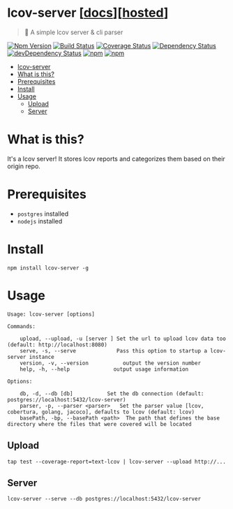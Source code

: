 # lcov-server [[docs](https://gabrielcsapo.github.io/lcov-server)][[hosted](https://lcov-server.gabrielcsapo.com)]

> 🎯 A simple lcov server & cli parser

[![Npm Version](https://img.shields.io/npm/v/lcov-server.svg)](https://www.npmjs.com/package/lcov-server)
[![Build Status](https://travis-ci.org/gabrielcsapo/lcov-server.svg?branch=master)](https://travis-ci.org/gabrielcsapo/lcov-server)
[![Coverage Status](https://lcov-server.gabrielcsapo.com/badge/github/gabrielcsapo/lcov-server.svg)](https://lcov-server.gabrielcsapo.com/coverage/github/gabrielcsapo/lcov-server)
[![Dependency Status](https://starbuck.gabrielcsapo.com/badge/github/gabrielcsapo/lcov-server/status.svg)](https://starbuck.gabrielcsapo.com/github/gabrielcsapo/lcov-server)
[![devDependency Status](https://starbuck.gabrielcsapo.com/badge/github/gabrielcsapo/lcov-server/dev-status.svg)](https://starbuck.gabrielcsapo.com/github/gabrielcsapo/lcov-server#info=devDependencies)
[![npm](https://img.shields.io/npm/dt/lcov-server.svg)]()
[![npm](https://img.shields.io/npm/dm/lcov-server.svg)]()

<!-- TOC depthFrom:1 depthTo:6 withLinks:1 updateOnSave:1 orderedList:0 -->

- [lcov-server](#lcov-server)
- [What is this?](#what-is-this)
- [Prerequisites](#prerequisites)
- [Install](#install)
- [Usage](#usage)
	- [Upload](#upload)
	- [Server](#server)

<!-- /TOC -->

# What is this?

It's a lcov server! It stores lcov reports and categorizes them based on their origin repo.

# Prerequisites

- `postgres` installed
- `nodejs` installed

# Install

```
npm install lcov-server -g
```

# Usage

```
Usage: lcov-server [options]

Commands:

	upload, --upload, -u [server ] Set the url to upload lcov data too (default: http://localhost:8080)
	serve, -s, --serve             Pass this option to startup a lcov-server instance
	version, -v, --version           output the version number
	help, -h, --help              output usage information

Options:

	db, -d, --db [db]           Set the db connection (default: postgres://localhost:5432/lcov-server)
	parser, -p, --parser <parser>   Set the parser value [lcov, cobertura, golang, jacoco], defaults to lcov (default: lcov)
	basePath, -bp, --basePath <path>  The path that defines the base directory where the files that were covered will be located
```

## Upload

```
tap test --coverage-report=text-lcov | lcov-server --upload http://...
```

## Server

```
lcov-server --serve --db postgres://localhost:5432/lcov-server
```
